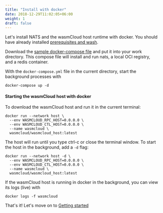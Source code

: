 ```yaml
---
title: "Install with docker"
date: 2018-12-29T11:02:05+06:00
weight: 1
draft: false
---
```


Let's install NATS and the wasmCloud host runtime with docker. You should have already installed [prerequisites and wash](/overview/installation/).


Download the [sample docker-compose file](https://raw.githubusercontent.com/wasmCloud/examples/main/docker/docker-compose.yml) and put it into your work directory. This compose file will install and run nats, a local OCI registry, and a redis container.

With the `docker-compose.yml` file in the current directory, start the background processes with
```
docker-compose up -d
```

#### Starting the wasmCloud host with docker

To download the wasmCloud host and run it in the current terminal:

```
docker run --network host \
  --env WASMCLOUD_RPC_HOST=0.0.0.0 \
  --env WASMCLOUD_CTL_HOST=0.0.0.0 \
  --name wasmcloud \
  wasmcloud/wasmcloud_host:latest
```

The host will run until you type ctrl-c or close the terminal window. To start the host in the background, add a `-d` flag:

```
docker run --network host -d \
  --env WASMCLOUD_RPC_HOST=0.0.0.0 \
  --env WASMCLOUD_CTL_HOST=0.0.0.0 \
  --name wasmcloud \
  wasmcloud/wasmcloud_host:latest
```

If the wasmCloud host is running in docker in the background, you can view its logs (live) with 

```
docker logs -f wasmcloud
```


That's it! Let's move on to [Getting started](/overview/getting-started/)
